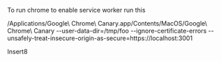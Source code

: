 To run chrome to enable service worker run this

/Applications/Google\ Chrome\ Canary.app/Contents/MacOS/Google\ Chrome\ Canary --user-data-dir=/tmp/foo --ignore-certificate-errors --unsafely-treat-insecure-origin-as-secure=https://localhost:3001




Insert8
